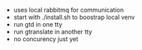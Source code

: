 - uses local rabbitmq for communication
- start with ./install.sh to boostrap local venv
- run gtd in one tty
- run gtranslate in another tty
- no concurency just yet